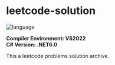 # leetcode-solution

![language](https://img.shields.io/badge/language-C%23-brightgreen.svg)

**Compiler Environment: VS2022**  
**C# Version: .NET6.0**

This a leetcode problems solution archive.

